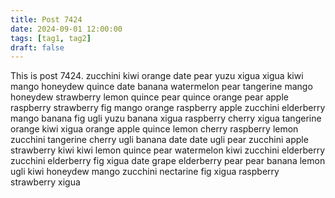 ```yaml
---
title: Post 7424
date: 2024-09-01 12:00:00
tags: [tag1, tag2]
draft: false
---
```

This is post 7424.
zucchini
kiwi
orange
date
pear
yuzu
xigua
xigua
kiwi
mango
honeydew
quince
date
banana
watermelon
pear
tangerine
mango
honeydew
strawberry
lemon
quince
pear
quince
orange
pear
apple
raspberry
strawberry
fig
mango
orange
raspberry
apple
zucchini
elderberry
mango
banana
fig
ugli
yuzu
banana
xigua
raspberry
cherry
xigua
tangerine
orange
kiwi
xigua
orange
apple
quince
lemon
cherry
raspberry
lemon
zucchini
tangerine
cherry
ugli
banana
date
date
ugli
pear
zucchini
apple
strawberry
kiwi
kiwi
lemon
quince
pear
watermelon
kiwi
zucchini
elderberry
zucchini
elderberry
fig
xigua
date
grape
elderberry
pear
pear
banana
lemon
ugli
kiwi
honeydew
mango
zucchini
nectarine
fig
xigua
raspberry
strawberry
xigua
